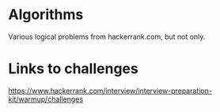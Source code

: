 # Algorithms
Various logical problems from hackerrank.com, but not only.

# Links to challenges
https://www.hackerrank.com/interview/interview-preparation-kit/warmup/challenges

